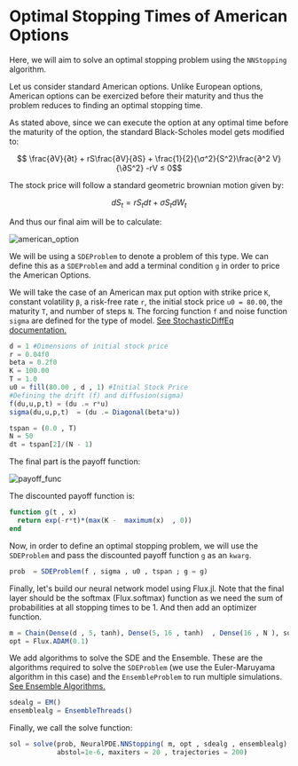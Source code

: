 # Optimal Stopping Times of American Options

Here, we will aim to solve an optimal stopping problem using the `NNStopping` algorithm.

Let us consider standard American options. Unlike European options, American options can be exercized before their maturity and thus the problem reduces to finding an optimal stopping time.

As stated above, since we can execute the option at any optimal time before the maturity of the option, the standard Black-Scholes model gets modified to:

```math
  \frac{∂V}{∂t} + rS\frac{∂V}{∂S} + \frac{1}{2}{\σ^2}{S^2}\frac{∂^2 V}{\∂S^2} -rV ≤ 0
```
The stock price will follow a standard geometric brownian motion given by:

```math
  dS_t = rS_tdt + σS_tdW_t
```
And thus our final aim will be to calculate:

![american_option]("https://raw.githubusercontent.com/ashutosh-b-b/github-doc-images/master/Price%20of%20American%20Option.png")

We will be using a `SDEProblem` to denote a problem of this type. We can define this as a `SDEProblem` and add a terminal condition `g` in order to price the American Options.


We will take the case of an American max put option with strike price `K`, constant volatility `β`, a risk-free rate `r`, the initial stock price `u0 = 80.00`, the maturity `T`, and number of steps `N`. The forcing function `f` and noise function `sigma` are defined for the type of model. [See StochasticDiffEq documentation.](https://diffeq.sciml.ai/v6.12/tutorials/sde_example/#Example-1:-Scalar-SDEs-1)
```julia
d = 1 #Dimensions of initial stock price
r = 0.04f0
beta = 0.2f0
K = 100.00
T = 1.0
u0 = fill(80.00 , d , 1) #Initial Stock Price
#Defining the drift (f) and diffusion(sigma)
f(du,u,p,t) = (du .= r*u)
sigma(du,u,p,t)  = (du .= Diagonal(beta*u))

tspan = (0.0 , T)
N = 50
dt = tspan[2]/(N - 1)
```
The final part is the payoff function:

![payoff_func]("https://raw.githubusercontent.com/ashutosh-b-b/github-doc-images/master/payoff_function.png")

The discounted payoff function is:

```julia
function g(t , x)
  return exp(-r*t)*(max(K -  maximum(x)  , 0))
end
```
Now, in order to define an optimal stopping problem, we will use the `SDEProblem` and pass the discounted payoff function `g` as an `kwarg`.
```julia
prob  = SDEProblem(f , sigma , u0 , tspan ; g = g)
```
Finally, let's build our neural network model using Flux.jl. Note that the final layer should be the softmax (Flux.softmax) function as we need the sum of probabilities at all stopping times to be 1. And then add an optimizer function.
```julia
m = Chain(Dense(d , 5, tanh), Dense(5, 16 , tanh)  , Dense(16 , N ), softmax)
opt = Flux.ADAM(0.1)
```
We add algorithms to solve the SDE and the Ensemble. These are the algorithms required to solve the `SDEProblem` (we use the Euler-Maruyama algorithm in this case) and the `EnsembleProblem` to run multiple simulations. [See Ensemble Algorithms.](https://diffeq.sciml.ai/stable/features/ensemble/#EnsembleAlgorithms-1)

```julia
sdealg = EM()
ensemblealg = EnsembleThreads()
```

Finally, we call the solve function:
```julia
sol = solve(prob, NeuralPDE.NNStopping( m, opt , sdealg , ensemblealg), verbose = true, dt = dt,
            abstol=1e-6, maxiters = 20 , trajectories = 200)

```
